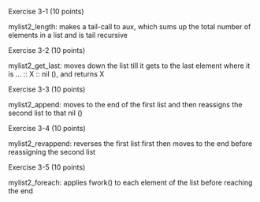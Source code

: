 Exercise 3-1 (10 points) 

mylist2_length: makes a tail-call to aux, which sums up the total number of elements in a list and is tail recursive

Exercise 3-2 (10 points) 

mylist2_get_last: moves down the list till it gets to the last element where it is ... :: X :: nil (), and returns X

Exercise 3-3 (10 points) 

mylist2_append: moves to the end of the first list and then reassigns the second list to that nil ()

Exercise 3-4 (10 points) 

mylist2_revappend: reverses the first list first then moves to the end before reassigning the second list

Exercise 3-5 (10 points) 

mylist2_foreach: applies fwork() to each element of the list before reaching the end 